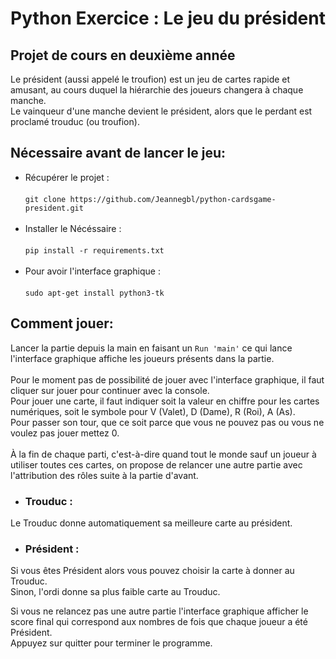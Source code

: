 # Python Exercice : Le jeu du président

## Projet de cours en deuxième année 
Le président (aussi appelé le troufion) est un jeu de cartes rapide et amusant, au cours duquel la hiérarchie des joueurs changera à chaque manche.<br>
Le vainqueur d'une manche devient le président, alors que le perdant est proclamé trouduc (ou troufion).

## Nécessaire avant de lancer le jeu:
* Récupérer le projet :<br><br>
```git clone https://github.com/Jeannegbl/python-cardsgame-president.git ```<br><br>
* Installer le Nécéssaire :<br><br>
```pip install -r requirements.txt```<br><br>
* Pour avoir l'interface graphique :<br><br>
```sudo apt-get install python3-tk```

## Comment jouer:
Lancer la partie depuis la main en faisant un ```Run 'main'``` ce qui lance l'interface graphique affiche les joueurs présents dans la partie.
<br><br>
Pour le moment pas de possibilité de jouer avec l'interface graphique, il faut cliquer sur jouer pour continuer avec la console.<br>
Pour jouer une carte, il faut indiquer soit la valeur en chiffre pour les cartes numériques, soit le symbole pour V (Valet), D (Dame), R (Roi), A (As).
<br>
Pour passer son tour, que ce soit parce que vous ne pouvez pas ou vous ne voulez pas jouer mettez 0.<br><br>
À la fin de chaque parti, c'est-à-dire quand tout le monde sauf un joueur à utiliser toutes ces cartes, on propose de relancer une autre partie avec l'attribution des rôles suite à la partie d'avant.<br>

* ### Trouduc :
Le Trouduc donne automatiquement sa meilleure carte au président.
* ### Président :
Si vous êtes Président alors vous pouvez choisir la carte à donner au Trouduc.<br>
Sinon, l'ordi donne sa plus faible carte au Trouduc.<br>

Si vous ne relancez pas une autre partie l'interface graphique afficher le score final qui correspond aux nombres de fois que chaque joueur a été Président.<br>
Appuyez sur quitter pour terminer le programme.
